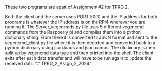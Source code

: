 These two programs are apart of Assignment #2 for TPRG 2.

Both the client and the server uses PORT 5000 and the IP address for both programs is whatever the IP address is on the RPi4 wherever you are running it. The Server_vcgencmds.py file uses 5 different vcgencmd commands from the Raspberry pi and compiles them into a python dictionary string. From there it is converted to JSON format and sent to the vcgencmd_client.py file where it is then decoded and converted back to a python dictionary using json.loads and json.dumps. The dictionary is then split up by vcgencmd data type and then printed into the shell. The client exits after each data transfer and will have to be run again to update the received data.  "# TPRG_2_Assgn_2_2024" 
